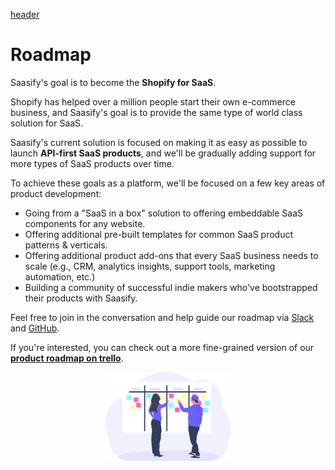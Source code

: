 [header](_header.md ':include')

# Roadmap

Saasify's goal is to become the **Shopify for SaaS**.

Shopify has helped over a million people start their own e-commerce business, and Saasify's goal is to provide the same type of world class solution for SaaS.

Saasify's current solution is focused on making it as easy as possible to launch **API-first SaaS products**, and we'll be gradually adding support for more types of SaaS products over time.

To achieve these goals as a platform, we'll be focused on a few key areas of product development:

- Going from a "SaaS in a box" solution to offering embeddable SaaS components for any website.
- Offering additional pre-built templates for common SaaS product patterns & verticals.
- Offering additional product add-ons that every SaaS business needs to scale (e.g., CRM, analytics insights, support tools, marketing automation, etc.)
- Building a community of successful indie makers who've bootstrapped their products with Saasify.

Feel free to join in the conversation and help guide our roadmap via [Slack](https://slack.saasify.sh) and [GitHub](https://github.com/saasify-sh/saasify).

If you're interested, you can check out a more fine-grained version of our **[product roadmap on trello](https://trello.com/b/0I0V0NEM/saasify-product-roadmap ':target=_bank')**.

<p align="center">
  <img src="./_media/undraw/scrum_board.svg" alt="Roadmap" width="200" />
</p>

